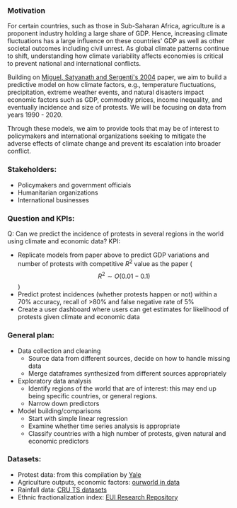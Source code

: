 <h3>Motivation</h3>

For certain countries, such as those in Sub-Saharan Africa, agriculture is a proponent industry holding a large share of GDP. Hence, increasing climate fluctuations has a large influence on these countries' GDP as well as other societal outcomes including civil unrest. As global climate patterns continue to shift, understanding how climate variability affects economies is critical to prevent national and international conflicts. 

Building on [Miguel, Satyanath and  Sergenti's 2004](http://emiguel.econ.berkeley.edu/wordpress/wp-content/uploads/2021/03/Paper__Economic_Shocks_and_Civil_Conflict.pdf) paper, we aim to build a predictive model on how climate factors, e.g., temperature fluctuations, precipitation, extreme weather events, and natural disasters impact economic factors such as GDP, commodity prices, income inequality, and eventually incidence and size of protests. We will be focusing on data from years 1990 - 2020. 

Through these models, we aim to provide tools that may be of interest to policymakers and international organizations seeking to mitigate the adverse effects of climate change and prevent its escalation into broader conflict.

<h3>Stakeholders:</h3>  

* Policymakers and government officials
* Humanitarian organizations
* International businesses

<h3>Question and KPIs:</h3>  

Q: Can we predict the incidence of protests in several regions in the world using climate and economic data?
KPI:
* Replicate models from paper above to predict GDP variations and number of protests with competitive $R^2$ value as the paper ( $$R^2\sim O(0.01-0.1)$$ ) 
* Predict protest incidences (whether protests happen or not) within a 70% accuracy, recall of >80% and false negative rate of 5%
* Create a user dashboard where users can get estimates for likelihood of protests given climate and economic data

<h3>General plan:</h3>  

* Data collection and cleaning
  * Source data from different sources, decide on how to handle missing data
  * Merge dataframes synthesized from different sources appropriately
* Exploratory data analysis
  * Identify regions of the world that are of interest: this may end up being specific countries, or general regions.
  * Narrow down predictors
* Model building/comparisons
  * Start with simple linear regression
  * Examine whether time series analysis is appropriate
  * Classify countries with a high number of protests, given natural and economic predictors
    
<h3>Datasets:</h3>  

* Protest data: from this compilation by [Yale](https://guides.library.yale.edu/c.php?g=956915&p=6961578)
* Agriculture outputs, economic factors: [ourworld in data](https://ourworldindata.org/)
* Rainfall data: [CRU TS datasets](https://crudata.uea.ac.uk/cru/data/hrg/)
* Ethnic fractionalization index: [EUI Research Repository](https://cadmus.eui.eu/handle/1814/68317)




